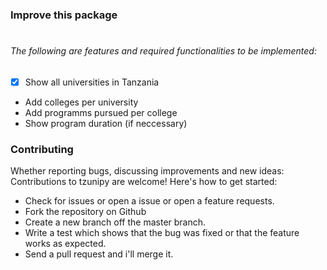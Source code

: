 ### Improve this package

#

###### The following are features and required functionalities to be implemented:

- [x] Show all universities in Tanzania
- Add colleges per university
- Add programms pursued per college
- Show program duration (if neccessary)



### Contributing

Whether reporting bugs, discussing improvements and new ideas: 
Contributions to tzunipy are welcome! Here's how to get started:

- Check for issues or open a issue or open a feature requests.
- Fork the repository on Github
- Create a new branch off the master branch.
- Write a test which shows that the bug was fixed or that the feature works as expected.
- Send a pull request and i'll merge it.
